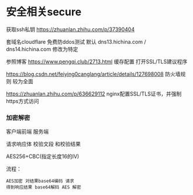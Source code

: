 # 安全相关secure

获取ssh私钥
https://zhuanlan.zhihu.com/p/37390404

套域名cloudflare 
免费防ddos测试
默认
dns13.hichina.com / dns14.hichina.com
修改为特定

参照博客
https://www.pengqi.club/2713.html 
缓存配置 打开SSL/TLS建议程序 

https://blog.csdn.net/feiying0canglang/article/details/127698008
防火墙规则 较为全面

https://zhuanlan.zhihu.com/p/636629112
nginx配置SSL/TLS证书，并强制https方式访问

### 加密解密

客户端前端 服务端

请求响应体 校验文段 和校验结果

AES256+CBC(指定长度16的IV)

流程： 

```
AES加密 对结果base64编码 请求
得到响应结果 base64解码 AES 解密
```

